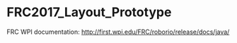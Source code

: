 # FRC2017_Layout_Prototype

FRC WPI documentation: http://first.wpi.edu/FRC/roborio/release/docs/java/

